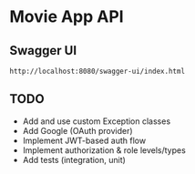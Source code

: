 # Movie App API

## Swagger UI

`http://localhost:8080/swagger-ui/index.html`

## TODO

- Add and use custom Exception classes
- Add Google (OAuth provider)
- Implement JWT-based auth flow
- Implement authorization & role levels/types
- Add tests (integration, unit)
